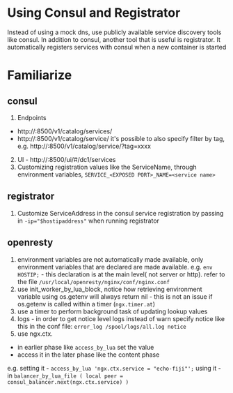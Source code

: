 # Using Consul and Registrator

Instead of using a mock dns, use publicly available service discovery tools like consul. In addition to consul, another tool that is useful is registrator. It automatically registers services with consul when a new container is started

# Familiarize
## consul 
1. Endpoints
- http://<host>:8500/v1/catalog/services/
- http://<host>:8500/v1/catalog/service/<servicename>
  it's possible to also specify filter by tag, e.g.  http://<host>:8500/v1/catalog/service/<servicename>?tag=xxxx 
2. UI - http://<host>:8500/ui/#/dc1/services
3. Customizing registration values like the ServiceName, through environment variables, `SERVICE_<EXPOSED PORT>_NAME=<service name>`

## registrator
1. Customize ServiceAddress in the consul service registration by passing in `-ip="$hostipaddress"` when running registrator

## openresty
1. environment variables are not automatically made available, only environment variables that are declared are made available. e.g. `env HOSTIP;` - this declaration is at the main level( not server or http). refer to the file `/usr/local/openresty/nginx/conf/nginx.conf`
2. use init_worker_by_lua_block, notice how retrieving environment variable using os.getenv will always return nil - this is not an issue if os.getenv is called within a timer (`ngx.timer.at`) 
3. use a timer to perform background task of updating lookup values
4. logs - in order to get notice level logs instead of warn specify notice like this in the conf file: 
   `error_log /spool/logs/all.log notice`
5. use ngx.ctx.<var name>
- in earlier phase like `access_by_lua` set the value 
- access it in the later phase like the content phase

e.g. 
    setting it - `access_by_lua 'ngx.ctx.service = "echo-fiji"';`
    using it   - in `balancer_by_lua_file ( local peer = consul_balancer.next(ngx.ctx.service) )` 


        